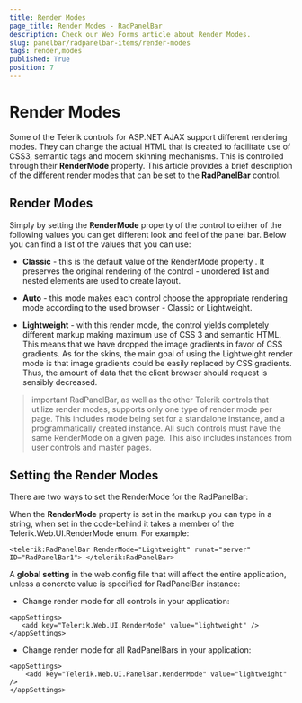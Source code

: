 ```yaml
---
title: Render Modes
page_title: Render Modes - RadPanelBar
description: Check our Web Forms article about Render Modes.
slug: panelbar/radpanelbar-items/render-modes
tags: render,modes
published: True
position: 7
---
```


# Render Modes



Some of the Telerik controls for ASP.NET AJAX support different rendering modes. They can change the actual HTML that is created to facilitate use of CSS3, semantic tags and modern skinning mechanisms. This is controlled through their **RenderMode** property. This article provides a brief description of the different render modes that can be set to the **RadPanelBar** control.

## Render Modes

Simply by setting the **RenderMode** property of the control to either of the following values you can get different look and feel of the panel bar. Below you can find a list of the values that you can use:

* **Classic** - this is the default value of the RenderMode property . It preserves the original rendering of the control - unordered list and nested elements are used to create layout.

* **Auto** - this mode makes each control choose the appropriate rendering mode according to the used browser - Classic or Lightweight.

* **Lightweight** - with this render mode, the control yields completely different markup making maximum use of CSS 3 and semantic HTML. This means that we have dropped the image gradients in favor of CSS gradients. As for the skins, the main goal of using the Lightweight render mode is that image gradients could be easily replaced by CSS gradients. Thus, the amount of data that the client browser should request is sensibly decreased.

>important RadPanelBar, as well as the other Telerik controls that utilize render modes, supports only one type of render mode per page. This includes mode being set for a standalone instance, and a programmatically created instance. All such controls must have the same RenderMode on a given page. This also includes instances from user controls and master pages.
>


## Setting the Render Modes

There are two ways to set the RenderMode for the RadPanelBar:

When the **RenderMode** property is set in the markup you can type in a string, when set in the code-behind it takes a member of the Telerik.Web.UI.RenderMode enum. For example:

````ASPNET
<telerik:RadPanelBar RenderMode="Lightweight" runat="server" ID="RadPanelBar1"> </telerik:RadPanelBar>	    
````



A **global setting** in the web.config file that will affect the entire application, unless a concrete value is specified for RadPanelBar instance:

* Change render mode for all controls in your application:

````ASPNET
<appSettings>
   <add key="Telerik.Web.UI.RenderMode" value="lightweight" />
</appSettings>
````



* Change render mode for all RadPanelBars in your application:

````ASPNET
<appSettings>
    <add key="Telerik.Web.UI.PanelBar.RenderMode" value="lightweight" />
</appSettings>
````


